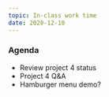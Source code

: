 ```yaml
---
topic: In-class work time
date: 2020-12-10
---
```


### Agenda
- Review project 4 status
- Project 4 Q&A
- Hamburger menu demo?
